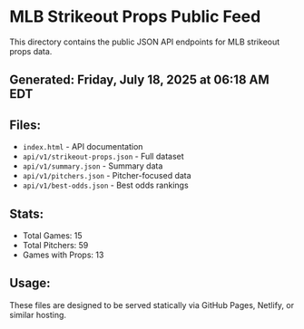# MLB Strikeout Props Public Feed

This directory contains the public JSON API endpoints for MLB strikeout props data.

## Generated: Friday, July 18, 2025 at 06:18 AM EDT

## Files:
- `index.html` - API documentation
- `api/v1/strikeout-props.json` - Full dataset
- `api/v1/summary.json` - Summary data
- `api/v1/pitchers.json` - Pitcher-focused data  
- `api/v1/best-odds.json` - Best odds rankings

## Stats:
- Total Games: 15
- Total Pitchers: 59
- Games with Props: 13

## Usage:
These files are designed to be served statically via GitHub Pages, Netlify, or similar hosting.
